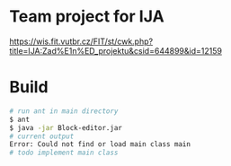 # Team project for IJA
  https://wis.fit.vutbr.cz/FIT/st/cwk.php?title=IJA:Zad%E1n%ED_projektu&csid=644899&id=12159

# Build
  ```sh
  # run ant in main directory
  $ ant
  $ java -jar Block-editor.jar
  # current output
  Error: Could not find or load main class main
  # todo implement main class
  ```

